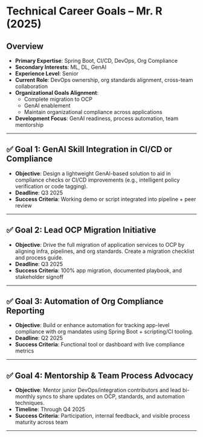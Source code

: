 
# Technical Career Goals – Mr. R (2025)

## Overview
- **Primary Expertise**: Spring Boot, CI/CD, DevOps, Org Compliance
- **Secondary Interests**: ML, DL, GenAI
- **Experience Level**: Senior
- **Current Role**: DevOps ownership, org standards alignment, cross-team collaboration
- **Organizational Goals Alignment**:
  - Complete migration to OCP
  - GenAI enablement
  - Maintain organizational compliance across applications
- **Development Focus**: GenAI readiness, process automation, team mentorship

---

## ✅ Goal 1: GenAI Skill Integration in CI/CD or Compliance

- **Objective**: Design a lightweight GenAI-based solution to aid in compliance checks or CI/CD improvements (e.g., intelligent policy verification or code tagging).
- **Deadline**: Q3 2025
- **Success Criteria**: Working demo or script integrated into pipeline + peer review

---

## ✅ Goal 2: Lead OCP Migration Initiative

- **Objective**: Drive the full migration of application services to OCP by aligning infra, pipelines, and org standards. Create a migration checklist and process guide.
- **Deadline**: Q3 2025
- **Success Criteria**: 100% app migration, documented playbook, and stakeholder signoff

---

## ✅ Goal 3: Automation of Org Compliance Reporting

- **Objective**: Build or enhance automation for tracking app-level compliance with org mandates using Spring Boot + scripting/CI tooling.
- **Deadline**: Q2 2025
- **Success Criteria**: Functional tool or dashboard with live compliance metrics

---

## ✅ Goal 4: Mentorship & Team Process Advocacy

- **Objective**: Mentor junior DevOps/integration contributors and lead bi-monthly syncs to share updates on OCP, standards, and automation techniques.
- **Timeline**: Through Q4 2025
- **Success Criteria**: Participation, internal feedback, and visible process maturity across team

---
